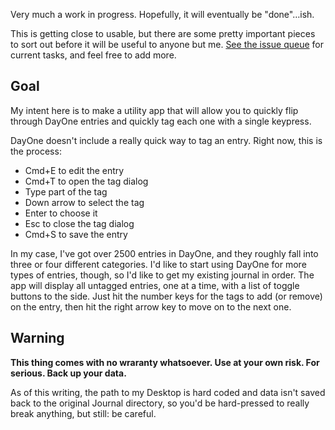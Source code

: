 Very much a work in progress. Hopefully, it will eventually be "done"…ish.

This is getting close to usable, but there are some pretty important pieces to sort out before it will be useful to anyone but me. [See the issue queue](https://github.com/brockboland/DayOneTagger/issues) for current tasks, and feel free to add more.

## Goal
My intent here is to make a utility app that will allow you to quickly flip through DayOne entries and quickly tag each one with a single keypress.

DayOne doesn't include a really quick way to tag an entry. Right now, this is the process:
- Cmd+E to edit the entry
- Cmd+T to open the tag dialog
- Type part of the tag
- Down arrow to select the tag
- Enter to choose it
- Esc to close the tag dialog
- Cmd+S to save the entry

In my case, I've got over 2500 entries in DayOne, and they roughly fall into three or four different categories. I'd like to start using DayOne for more types of entries, though, so I'd like to get my existing journal in order. The app will display all untagged entries, one at a time, with a list of toggle buttons to the side. Just hit the number keys for the tags to add (or remove) on the entry, then hit the right arrow key to move on to the next one.

## Warning
**This thing comes with no wraranty whatsoever. Use at your own risk. For serious. Back up your data.**

As of this writing, the path to my Desktop is hard coded and data isn't saved back to the original Journal directory, so you'd be hard-pressed to really break anything, but still: be careful.
